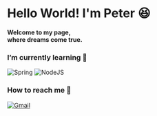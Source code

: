# Hello World! I'm Peter 😆
    
**Welcome to my page,         
where dreams come true.**


### I’m currently learning 💩
<!--![Kubernetes](https://img.shields.io/badge/kubernetes-%23326ce5.svg?style=for-the-badge&logo=kubernetes&logoColor=white)-->
![Spring](https://img.shields.io/badge/spring-%236DB33F.svg?style=for-the-badge&logo=spring&logoColor=white)
![NodeJS](https://img.shields.io/badge/node.js-6DA55F?style=for-the-badge&logo=node.js&logoColor=white)

<!--![Express.js](https://img.shields.io/badge/express.js-%23404d59.svg?style=for-the-badge&logo=express&logoColor=%2361DAFB)-->
<!--![Nest.js](https://img.shields.io/badge/nestjs-E0234E?style=for-the-badge&logo=nestjs&logoColor=white)-->
<!--![Flutter](https://img.shields.io/badge/Flutter-%2302569B.svg?style=for-the-badge&logo=Flutter&logoColor=white)-->
<!--
![Swift](https://img.shields.io/badge/swift-F54A2A?style=for-the-badge&logo=swift&logoColor=white)
-->

<!--![Docker](https://img.shields.io/badge/docker-%230db7ed.svg?style=for-the-badge&logo=docker&logoColor=white)-->
<!--![Postgres](https://img.shields.io/badge/postgres-%23316192.svg?style=for-the-badge&logo=postgresql&logoColor=white)-->
<!--<img src="https://img.shields.io/badge/javascript-F7DF1E?style=for-the-badge&logo=javascript&logoColor=black">-->
<!--
### Capable of 💪

![C](https://img.shields.io/badge/c-%2300599C.svg?style=for-the-badge&logo=c&logoColor=white)
![Python](https://img.shields.io/badge/python-3670A0?style=for-the-badge&logo=python&logoColor=ffdd54)
![R](https://img.shields.io/badge/r-%23276DC3.svg?style=for-the-badge&logo=r&logoColor=white)
![MySQL](https://img.shields.io/badge/mysql-%2300f.svg?style=for-the-badge&logo=mysql&logoColor=white)

![Java](https://img.shields.io/badge/java-%23ED8B00.svg?style=for-the-badge&logo=openjdk&logoColor=white)
![Ubuntu](https://img.shields.io/badge/Ubuntu-E95420?style=for-the-badge&logo=ubuntu&logoColor=white)
<img src="https://img.shields.io/badge/git-F05032?style=for-the-badge&logo=git&logoColor=white">


 ![Spring](https://img.shields.io/badge/spring-%236DB33F.svg?style=for-the-badge&logo=spring&logoColor=white)
 ![Anaconda](https://img.shields.io/badge/Anaconda-%2344A833.svg?style=for-the-badge&logo=anaconda&logoColor=white)


![GitHub](https://img.shields.io/badge/github-%23121011.svg?style=for-the-badge&logo=github&logoColor=white)
![Unity](https://img.shields.io/badge/unity-%23000000.svg?style=for-the-badge&logo=unity&logoColor=white) -->


### How to reach me 🙋
[![Gmail](https://img.shields.io/badge/Gmail-D14836?style=for-the-badge&logo=gmail&logoColor=white)](mailto:peteryu24@naver.com)
<br>
<!--![](./profile-3d-contrib/profile-green-animate.svg)-->

  






